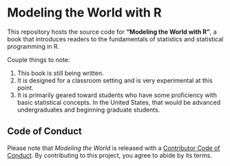 
<!-- README.md is generated from README.Rmd. Please edit that file -->

# Modeling the World with R

<!-- badges: start -->

<!-- badges: end -->

This repository hosts the source code for **“Modeling the World with
R”**, a book that introduces readers to the fundamentals of statistics
and statistical programming in R.

Couple things to note:

1.  This book is still being written.  
2.  It is designed for a classroom setting and is very experimental at
    this point.  
3.  It is primarily geared toward students who have some proficiency
    with basic statistical concepts. In the United States, that would be
    advanced undergraduates and beginning graduate students.

## Code of Conduct

Please note that *Modeling the World* is released with a [Contributor
Code of
Conduct](https://github.com/kbvernon/modtheworld/blob/main/CODE_OF_CONDUCT.md).
By contributing to this project, you agree to abide by its terms.
